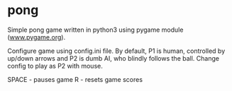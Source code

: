 # pong
Simple pong game written in python3 using pygame module (www.pygame.org).

Configure game using config.ini file.
By default, P1 is human, controlled by up/down arrows and P2 is dumb AI, who
blindly follows the ball. Change config to play as P2 with mouse.

SPACE - pauses game
R     - resets game scores
